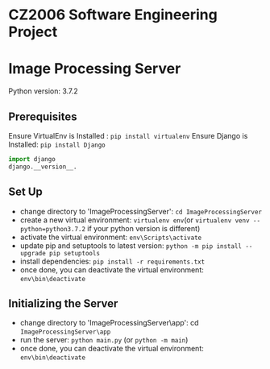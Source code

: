 # CZ2006 Software Engineering Project

# Image Processing Server 
Python version: 3.7.2

## Prerequisites
Ensure VirtualEnv is Installed : `pip install virtualenv`
Ensure Django is Installed: `pip install Django`
```python
import django
django.__version__.
```

## Set Up
- change directory to 'ImageProcessingServer': `cd ImageProcessingServer`
- create a new virtual environment: `virtualenv env`(or `virtualenv venv --python=python3.7.2` if your python version is different)
- activate the virtual environment: `env\Scripts\activate`
- update pip and setuptools to latest version: `python -m pip install --upgrade pip setuptools`
- install dependencies: `pip install -r requirements.txt`
- once done, you can deactivate the virtual environment: `env\bin\deactivate`

## Initializing the Server
- change directory to 'ImageProcessingServer\app': cd `ImageProcessingServer\app`
- run the server: `python main.py` (or `python -m main`)
- once done, you can deactivate the virtual environment: `env\bin\deactivate`

